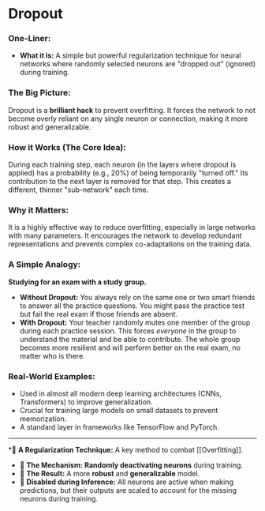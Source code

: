 # Dropout

### One-Liner:
*   **What it is:** A simple but powerful regularization technique for neural networks where randomly selected neurons are "dropped out" (ignored) during training.

### The Big Picture:
Dropout is a **brilliant hack** to prevent overfitting. It forces the network to not become overly reliant on any single neuron or connection, making it more robust and generalizable.

### How it Works (The Core Idea):
During each training step, each neuron (in the layers where dropout is applied) has a probability (e.g., 20%) of being temporarily "turned off." Its contribution to the next layer is removed for that step. This creates a different, thinner "sub-network" each time.

### Why it Matters:
It is a highly effective way to reduce overfitting, especially in large networks with many parameters. It encourages the network to develop redundant representations and prevents complex co-adaptations on the training data.

### A Simple Analogy:
**Studying for an exam with a study group.**
*   **Without Dropout:** You always rely on the same one or two smart friends to answer all the practice questions. You might pass the practice test but fail the real exam if those friends are absent.
*   **With Dropout:** Your teacher randomly mutes one member of the group during each practice session. This forces *everyone* in the group to understand the material and be able to contribute. The whole group becomes more resilient and will perform better on the real exam, no matter who is there.

### Real-World Examples:
*   Used in almost all modern deep learning architectures (CNNs, Transformers) to improve generalization.
*   Crucial for training large models on small datasets to prevent memorization.
*   A standard layer in frameworks like TensorFlow and PyTorch.

---
*🌳 **A Regularization Technique:** A key method to combat [[Overfitting]].
* 🎲 **The Mechanism:** **Randomly deactivating neurons** during training.
* 💪 **The Result:** A more **robust** and **generalizable** model.
* 🔁 **Disabled during Inference:** All neurons are active when making predictions, but their outputs are scaled to account for the missing neurons during training.
